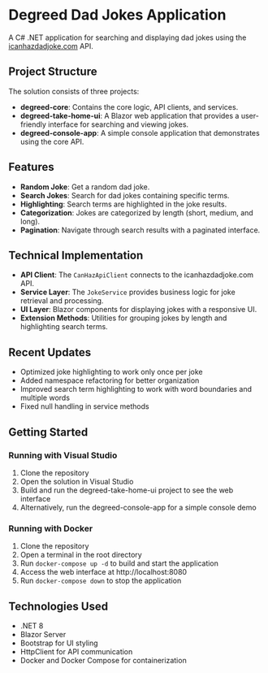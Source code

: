 # Degreed Dad Jokes Application

A C# .NET application for searching and displaying dad jokes using the [icanhazdadjoke.com](https://icanhazdadjoke.com/) API.

## Project Structure

The solution consists of three projects:

- **degreed-core**: Contains the core logic, API clients, and services.
- **degreed-take-home-ui**: A Blazor web application that provides a user-friendly interface for searching and viewing jokes.
- **degreed-console-app**: A simple console application that demonstrates using the core API.

## Features

- **Random Joke**: Get a random dad joke.
- **Search Jokes**: Search for dad jokes containing specific terms.
- **Highlighting**: Search terms are highlighted in the joke results.
- **Categorization**: Jokes are categorized by length (short, medium, and long).
- **Pagination**: Navigate through search results with a paginated interface.

## Technical Implementation

- **API Client**: The `CanHazApiClient` connects to the icanhazdadjoke.com API.
- **Service Layer**: The `JokeService` provides business logic for joke retrieval and processing.
- **UI Layer**: Blazor components for displaying jokes with a responsive UI.
- **Extension Methods**: Utilities for grouping jokes by length and highlighting search terms.

## Recent Updates

- Optimized joke highlighting to work only once per joke
- Added namespace refactoring for better organization
- Improved search term highlighting to work with word boundaries and multiple words
- Fixed null handling in service methods

## Getting Started

### Running with Visual Studio
1. Clone the repository
2. Open the solution in Visual Studio
3. Build and run the degreed-take-home-ui project to see the web interface
4. Alternatively, run the degreed-console-app for a simple console demo

### Running with Docker
1. Clone the repository
2. Open a terminal in the root directory
3. Run `docker-compose up -d` to build and start the application
4. Access the web interface at http://localhost:8080
5. Run `docker-compose down` to stop the application

## Technologies Used

- .NET 8
- Blazor Server
- Bootstrap for UI styling
- HttpClient for API communication
- Docker and Docker Compose for containerization